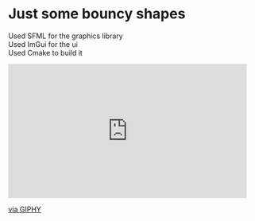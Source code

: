 # Just some bouncy shapes

 Used SFML for the graphics library <br>
 Used ImGui for the ui <br>
 Used Cmake to build it <br>

<iframe src="https://giphy.com/embed/pmlkiWjw6B6y8jP0H4" width="480" height="270" frameBorder="0" class="giphy-embed" allowFullScreen></iframe><p><a href="https://giphy.com/gifs/pmlkiWjw6B6y8jP0H4">via GIPHY</a></p>
